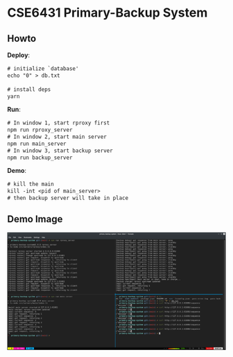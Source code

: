 # CSE6431 Primary-Backup System

## Howto

**Deploy**:

```shell
# initialize `database'
echo "0" > db.txt

# install deps
yarn
```

**Run**:

```shell
# In window 1, start rproxy first
npm run rproxy_server
# In window 2, start main server
npm run main_server
# In window 3, start backup server
npm run backup_server
```

**Demo**:

```shell
# kill the main
kill -int <pid of main_server>
# then backup server will take in place
```

## Demo Image

![demo](images/demo.png)

